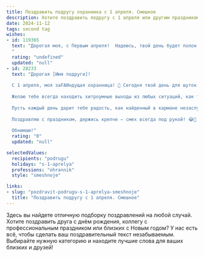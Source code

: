 ```yaml
---
title: Поздравить подругу охранника с 1 апреля. Смешное
description: Хотите поздравить подругу с 1 апреля или другим праздником? Наш ИИ создаст незабываемое поздравление, а вы обязательно выделитесь среди других.  
date: 2024-11-12
tags: second tag
wishes:
- id: 119365
  text: "Дорогая моя, с Первым апреля!  Надеюсь, твой день будет полон неожиданных, но приятных (ну, почти приятных!) сюрпризов. Пусть все нарушители порядка, даже самые мелкие, будут пойманы твоей бдительностью… и оштрафованы на улыбку!  Желаю тебе море позитива и чтобы твой \"рабочий\" юмор никогда не иссякал!  С праздником, охранник-красавица!
  "
  rating: "undefined"
  updated: "null"
- id: 28233
  text: "Дорогая [Имя подруги]!
  
  С 1 апреля, моя заFAИндущая охранница! 🎉 Сегодня твой день для шуток и веселья! Пусть шутки забираются в твою жизнь, как преступники в каршеринг — быстро и без лишних документов!
  
  Желаю тебе всегда находить хитроумные выходы из любых ситуаций, как ты ловко находишь подход к нарушителям порядка! Храни порядок не только на работе, но и в своих шутках — пусть твои розыгрыши будут остроумными, а регламент — бескомпромиссным!
  
  Пусть каждый день дарит тебе радость, как найденный в кармане незаслуженно большой бонус, а жизнь будет такой же спокойной, как ночной дежурство на охране.
  
  Поздравляю с праздником, держись крепче — смех всегда под рукой! 😂🤗
  
  Обнимаю!"
  rating: "0"
  updated: "null"

selectedValues:
  recipients: "podrugu"
  holidays: "s-1-aprelya"
  professions: "ohrannik"
  style: "smeshnoje"

links:
- slug: "pozdravit-podrugu-s-1-aprelya-smeshnoje"
  title: "Поздравить подругу с 1 апреля. Смешное"
---
```


Здесь вы найдете отличную подборку поздравлений на любой случай. 
Хотите поздравить друга с днём рождения, коллегу с профессиональным праздником или близких с Новым годом? У нас есть всё, чтобы сделать ваш поздравительный текст незабываемым. Выбирайте нужную категорию и находите лучшие слова для ваших близких и друзей!
